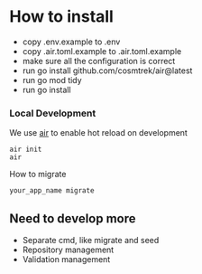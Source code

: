 # How to install
- copy .env.example to .env
- copy .air.toml.example to .air.toml.example
- make sure all the configuration is correct
- run go install github.com/cosmtrek/air@latest
- run go mod tidy
- run go install

### Local Development
We use [air](https://github.com/cosmtrek/air) to enable hot reload on development
```
air init
air
```
How to migrate
```
your_app_name migrate
```

## Need to develop more
- Separate cmd, like migrate and seed
- Repository management
- Validation management
